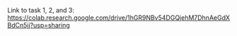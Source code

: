 Link to task 1, 2, and 3:
https://colab.research.google.com/drive/1hGR9NBv54DGQjehM7DhnAeGdXBdCn5jj?usp=sharing
